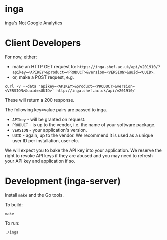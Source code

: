 # inga
inga's Not Google Analytics

# Client Developers
For now, either:
* make an HTTP GET request to: `https://inga.shef.ac.uk/api/v201910/?apikey=<APIKEY>&product=<PRODUCT>&version=<VERSION>&uuid=<UUID>`.
* or, make a POST request, e.g.
```
curl -v --data 'apikey=<APIKEY>&product=<PRODUCT>&version=<VERSION>&uuid=<UUID>' http://inga.shef.ac.uk/api/v201910/
```
These will return a 200 response.

The following key=value pairs are passed to inga.
* `APIkey` - will be granted on request.
* `PRODUCT` - is up to the vendor, i.e. the name of your software package.
* `VERSION` - your application's version.
* `UUID` - again, up to the vendor. We recommend it is used as a unique user ID per installation, user etc.

We will expect you to bake the API key into your application. We reserve the right to revoke API keys if they are abused and you may need to refresh your API key and application if so.

# Development (inga-server)

Install `make` and the Go tools.

To build:

    make

To run:

    ./inga
